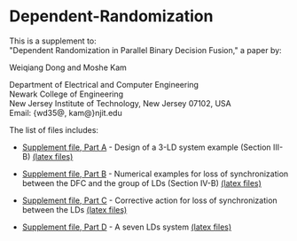 # Dependent-Randomization
This is a supplement to:                                                                             
"Dependent Randomization in Parallel Binary Decision Fusion," a paper by:                                                                                          

Weiqiang Dong and Moshe Kam                                                

Department of Electrical and Computer Engineering                                                   
Newark College of Engineering                                                                        
New Jersey Institute of Technology, New Jersey 07102, USA                                            
Email: {wd35@, kam@}njit.edu                                                        

The list of files includes:

- [Supplement file, Part A](Supplemental_file_A.pdf) - Design of a 3-LD system example (Section III-B)   [(latex files)](Supplemental_file_A.zip)

- [Supplement file, Part B](Supplemental_file_B.pdf) - Numerical examples for loss of synchronization between the DFC and the group of LDs (Section IV-B)   [(latex files)](Supplemental_file_B.zip)

- [Supplement file, Part C](Supplemental_file_C.pdf) - Corrective action for loss of synchronization between the LDs   [(latex files)](Supplemental_file_C.zip)

- [Supplement file, Part D](Supplemental_file_D.pdf) - A seven LDs system   [(latex files)](Supplemental_file_D.zip)

